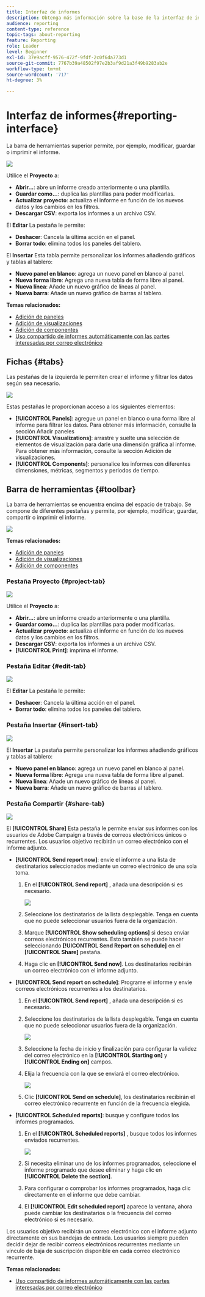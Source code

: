 ```yaml
---
title: Interfaz de informes
description: Obtenga más información sobre la base de la interfaz de informes dinámicos y cómo navegar por las diferentes pestañas y menús.
audience: reporting
content-type: reference
topic-tags: about-reporting
feature: Reporting
role: Leader
level: Beginner
exl-id: 37e9acff-9576-472f-9fdf-2c0f6da773d1
source-git-commit: 7767b39a48502f97e2b3af9d21a3f49b9283ab2e
workflow-type: tm+mt
source-wordcount: '717'
ht-degree: 3%

---
```


# Interfaz de informes{#reporting-interface}

La barra de herramientas superior permite, por ejemplo, modificar, guardar o imprimir el informe.

![](assets/dynamic_report_toolbar.png)

Utilice el **Proyecto** a:

* **Abrir...**: abre un informe creado anteriormente o una plantilla.
* **Guardar como...**: duplica las plantillas para poder modificarlas.
* **Actualizar proyecto**: actualiza el informe en función de los nuevos datos y los cambios en los filtros.
* **Descargar CSV**: exporta los informes a un archivo CSV.

El **Editar** La pestaña le permite:

* **Deshacer**: Cancela la última acción en el panel.
* **Borrar todo**: elimina todos los paneles del tablero.

El **Insertar** Esta tabla permite personalizar los informes añadiendo gráficos y tablas al tablero:

* **Nuevo panel en blanco**: agrega un nuevo panel en blanco al panel.
* **Nueva forma libre**: Agrega una nueva tabla de forma libre al panel.
* **Nueva línea**: Añade un nuevo gráfico de líneas al panel.
* **Nueva barra**: Añade un nuevo gráfico de barras al tablero.

**Temas relacionados:**

* [Adición de paneles](../../reporting/using/adding-panels.md)
* [Adición de visualizaciones](../../reporting/using/adding-visualizations.md)
* [Adición de componentes](../../reporting/using/adding-components.md)
* [Uso compartido de informes automáticamente con las partes interesadas por correo electrónico](https://helpx.adobe.com/campaign/kb/simplify-campaign-management.html#Reportandshareinsightswithallstakeholders)

## Fichas {#tabs}

Las pestañas de la izquierda le permiten crear el informe y filtrar los datos según sea necesario.

![](assets/dynamic_report_interface.png)

Estas pestañas le proporcionan acceso a los siguientes elementos:

* **[!UICONTROL Panels]**: agregue un panel en blanco o una forma libre al informe para filtrar los datos. Para obtener más información, consulte la sección Añadir paneles
* **[!UICONTROL Visualizations]**: arrastre y suelte una selección de elementos de visualización para darle una dimensión gráfica al informe. Para obtener más información, consulte la sección Adición de visualizaciones.
* **[!UICONTROL Components]**: personalice los informes con diferentes dimensiones, métricas, segmentos y periodos de tiempo.

## Barra de herramientas {#toolbar}

La barra de herramientas se encuentra encima del espacio de trabajo. Se compone de diferentes pestañas y permite, por ejemplo, modificar, guardar, compartir o imprimir el informe.

![](assets/dynamic_report_toolbar.png)

**Temas relacionados:**

* [Adición de paneles](../../reporting/using/adding-panels.md)
* [Adición de visualizaciones](../../reporting/using/adding-visualizations.md)
* [Adición de componentes](../../reporting/using/adding-components.md)

### Pestaña Proyecto {#project-tab}

![](assets/tab_project.png)

Utilice el **Proyecto** a:

* **Abrir...**: abre un informe creado anteriormente o una plantilla.
* **Guardar como...**: duplica las plantillas para poder modificarlas.
* **Actualizar proyecto**: actualiza el informe en función de los nuevos datos y los cambios en los filtros.
* **Descargar CSV**: exporta los informes a un archivo CSV.
* **[!UICONTROL Print]**: imprima el informe.

### Pestaña Editar {#edit-tab}

![](assets/tab_edit.png)

El **Editar** La pestaña le permite:

* **Deshacer**: Cancela la última acción en el panel.
* **Borrar todo**: elimina todos los paneles del tablero.

### Pestaña Insertar {#insert-tab}

![](assets/tab_insert.png)

El **Insertar** La pestaña permite personalizar los informes añadiendo gráficos y tablas al tablero:

* **Nuevo panel en blanco**: agrega un nuevo panel en blanco al panel.
* **Nueva forma libre**: Agrega una nueva tabla de forma libre al panel.
* **Nueva línea**: Añade un nuevo gráfico de líneas al panel.
* **Nueva barra**: Añade un nuevo gráfico de barras al tablero.

### Pestaña Compartir {#share-tab}

![](assets/tab_share_1.png)

El **[!UICONTROL Share]** Esta pestaña le permite enviar sus informes con los usuarios de Adobe Campaign a través de correos electrónicos únicos o recurrentes. Los usuarios objetivo recibirán un correo electrónico con el informe adjunto.

* **[!UICONTROL Send report now]**: envíe el informe a una lista de destinatarios seleccionados mediante un correo electrónico de una sola toma.

   1. En el **[!UICONTROL Send report]** , añada una descripción si es necesario.

      ![](assets/tab_share_4.png)

   1. Seleccione los destinatarios de la lista desplegable. Tenga en cuenta que no puede seleccionar usuarios fuera de la organización.
   1. Marque **[!UICONTROL Show scheduling options]** si desea enviar correos electrónicos recurrentes. Esto también se puede hacer seleccionando **[!UICONTROL Send Report on schedule]** en el **[!UICONTROL Share]** pestaña.
   1. Haga clic en **[!UICONTROL Send now]**. Los destinatarios recibirán un correo electrónico con el informe adjunto.

* **[!UICONTROL Send report on schedule]**: Programe el informe y envíe correos electrónicos recurrentes a los destinatarios.

   1. En el **[!UICONTROL Send report]** , añada una descripción si es necesario.
   1. Seleccione los destinatarios de la lista desplegable. Tenga en cuenta que no puede seleccionar usuarios fuera de la organización.

      ![](assets/tab_share_5.png)

   1. Seleccione la fecha de inicio y finalización para configurar la validez del correo electrónico en la **[!UICONTROL Starting on]** y **[!UICONTROL Ending on]** campos.
   1. Elija la frecuencia con la que se enviará el correo electrónico.

      ![](assets/tab_share_2.png)

   1. Clic **[!UICONTROL Send on schedule]**, los destinatarios recibirán el correo electrónico recurrente en función de la frecuencia elegida.

* **[!UICONTROL Scheduled reports]**: busque y configure todos los informes programados.

   1. En el **[!UICONTROL Scheduled reports]** , busque todos los informes enviados recurrentes.

      ![](assets/tab_share_3.png)

   1. Si necesita eliminar uno de los informes programados, seleccione el informe programado que desee eliminar y haga clic en **[!UICONTROL Delete the section]**.
   1. Para configurar o comprobar los informes programados, haga clic directamente en el informe que debe cambiar.
   1. El **[!UICONTROL Edit scheduled report]** aparece la ventana, ahora puede cambiar los destinatarios o la frecuencia del correo electrónico si es necesario.

Los usuarios objetivo recibirán un correo electrónico con el informe adjunto directamente en sus bandejas de entrada. Los usuarios siempre pueden decidir dejar de recibir correos electrónicos recurrentes mediante un vínculo de baja de suscripción disponible en cada correo electrónico recurrente.

**Temas relacionados:**

* [Uso compartido de informes automáticamente con las partes interesadas por correo electrónico](https://helpx.adobe.com/campaign/kb/simplify-campaign-management.html#Reportandshareinsightswithallstakeholders)
